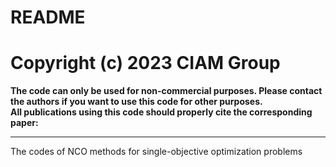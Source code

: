 # README
# Copyright (c) 2023 CIAM Group
**The code can only be used for non-commercial purposes. Please contact the authors if you want to use this code for other purposes.**  
**All publications using this code should properly cite the corresponding paper:<br />**
****
The codes of NCO methods for single-objective optimization problems
